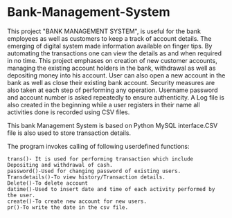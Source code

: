 # Bank-Management-System
This project "BANK MANAGEMENT SYSTEM", is useful for the bank employees as well as customers to keep a track of account details.
The emerging of digital system made information available on finger tips.
By automating the transactions one can view the details as and when required in no time. This project emphases on creation of new customer accounts, managing the existing account holders in the bank, withdrawal as well as depositing money into his account.
User can also open a new account in the bank as well as close their existing bank account.
Security measures are also taken at each step of performing any operation.
Username password and account number is asked repeatedly to ensure authenticity.
A Log file is also created in the beginning while a user registers in their name all activities done is recorded using CSV files.

This bank Management System is based on Python MySQL interface.CSV file is also used to store transaction details.

The program invokes calling of following userdefined functions:

    trans()- It is used for performing transaction which include     
    Depositing and withdrawal of cash.
    password()-Used for changing password of existing users.
    Transdetails()-To view history/Transaction details.
    Delete()-To delete account
    datime()-Used to insert date and time of each activity performed by the user.
    create()-To create new account for new users.
    pr()-To write the date in the csv file.

